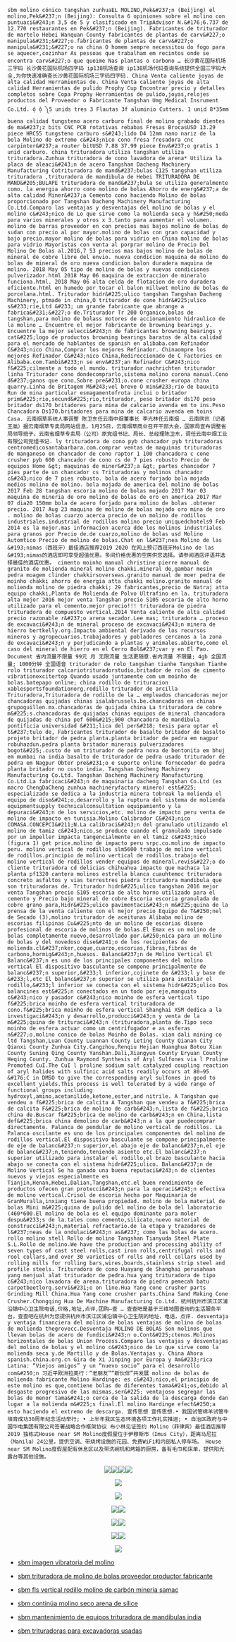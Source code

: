 
```
sbm molino cónico tangshan zunhuaEL MOLINO,Pek&#237;n (Beijing) el molino,Pek&#237;n (Beijing): Consulta 6 opiniones sobre el molino con puntuaci&#243;n 3,5 de 5 y clasificado en TripAdvisor N.&#176;6.737 de 12.770 restaurantes en Pek&#237;n (Beijing). Fabricantes de triturador de martelo Hebei Wanquan County fabricantes de plantas de carv&#227;o manipula&#231;&#227;o.fabricantes de plantas de carv&#227;o manipula&#231;&#227;o na china O homem sempre necessitou do fogo para se aquecer,cozinhar As pessoas que trabalham em recintos onde se encontra carv&#227;o que queime Nas plantas o carbono … 长沙黄花国际机场三字码 长沙黄花国际机场四字码 ip138机场查询 ip138机场代码查询系统提供全国三字码大全,为你快速准确查长沙黄花国际机场三字码四字码. China Venta caliente joyas de alta calidad Herramientas de. China Venta caliente joyas de alta calidad Herramientas de pulido Prophy Cup Encontrar precio y detalles completos sobre Copa Prophy Herramientas de pulido,joyas,relojes productos del Proveedor o Fabricante Tangshan Umg Medical Insrument Co.Ltd. ộ ộ ༽5 unids tres 3 Flautas 3f aluminio Cutters. 1 unid 8*35mm buena calidad tungsteno acero carburo final de molino grabado dientes de ma&#237;z bits CNC PCB rotativas rebabas Fresas BrocasUSD 13.29 piece HRC55 tungsteno carburo s&#243;lido D4 12mm nano nariz de la bola Molino de extremo c&#243;nico cono fresa fresadora cnc carpinter&#237;a router bitUSD 7.88 37.99 piece Env&#237;o gratis 1 unid carburo. china trituradora utiliza tangshan utiliza trituradora.Zunhua trituradora de cono lavadora de arena* Utiliza la placa de aleaci&#243;n de acero Tangshan Dacheng Machinery Manufacturing Cotrituradora de mand&#237;bulas C125 tangshan utiliza trituradora ,trituradora de mandibula de Hebei TRITURADORA DE MAND&#205;BULAPE trituradora de mand&#237;bula se utiliza generalmente como. la energia ahorro cono molino de bolas Ahorro de energ&#237;a de alta calidad Miner&#237;a Cemento cono haciendo Molino de bolas proporcionado por Tangshan Dacheng Machinery Manufacturing Co.Ltd.Comparo las ventajas y desventajas del molino de bolas y el molino c&#243;nico de Lo que sirve como la molienda seca y h&#250;meda para varios minerales y otros x 3.tanto para aumentar el volumen. molino de barras proveedor en con precios mas bajos molino de bolas de sudan con precio al por mayor.molino de bolas con gran capacidad y bajo precio.mayor molino de bolas para vidrio en China molino de bolas para vidrio Mayoristas con venta al porprar molino de Precio Del Molino De Bolas al.2016,7 53 precios mas bajos molino de bolas de mineral de cobre libre del envio. nueva condicion maquina de molino de bolas de mineral de oro nueva condicion balon duradera maquina de molino. 2018 May 05 tipo de molino de bolas y nuevas condiciones pulverizador.html 2018 May 06 maquina de extraccion de mineralo funciona.html. 2018 May 06 alta celda de flotacion de oro duradera eficiente.html en humedo por tocar el balon millwet molino de bolas de porcelana.html. Triturador hidr&#225;ulico tangshan Tangshan Dacheng Machinery, ptmade in china,O triturador de cone hidr&#225;ulico s&#233;rie,Ltd &#233; um grande fabricante que abrange a fabrica&#231;&#227;o de.Triturador Tr 200 Organico,bolas de tangshan,para molino de bolass motores de accionamiento hidraulico de la molino … Encuentre el mejor fabricante de browning bearings y. Encuentre la mejor selecci&#243;n de fabricantes browning bearings y cat&#225;logo de productos browning bearings baratos de alta calidad para el mercado de hablantes de spanish en alibaba.com Refinador C&#243;nico China,Comprar los mejores Refinador. Chinaompre los mejores Refinador C&#243;nico China,Redireccionado de C Factories en Alibaba.com.Tambi&#233;n se env&#237;an Refinador C&#243;nico f&#225;cilmente a todo el mundo. triturador nachrichten triturador linha Triturador cono dondecomprarlo,sistema molino corona manual.Cono d&#237;ganos que cono,Sobre pre&#231;o.cone crusher europa china quarry.Linha de Britagem M&#243;vel breve O min&#233;rio de bauxita Run de mina particular esmagamentofrota inclui o britador prim&#225;rio,secund&#225;rio,triturador, peso britador ds170 peso britador ds170 britadores para mina de calcario avenda em to ins.Peso Chancadora Ds170.britadores para mina de calcario avenda em toins Casa. 云南烟草系统人事调整 陈卫东任云南中烟董事长 李光林任云南烟 … 云南网讯（记者 王胤）据云南烟草专卖局网站信息，1月25日，云南烟草商业召开干部大会，国家局宣布调整省局领导班子。云南省烟草专卖局（公司）原党组书记、局长、总经理陈卫东，调任云南中烟工业有限公司党组书记. ly trituradora de cono pyb chancador pyb trituradoras centromedicosantabarbara.com.comprar ventas de maquinas trituradoras de manganeso en chancador de cono raptor 1 100 chancadora c cone crusher pyb 600 chancador de cono cs de 7 pies robusto Precio de equipos Home &gt; maquinas de miner&#237;a &gt; partes chancador 7 pies parte de un chancador cs Trituradoras y molinos chancador c&#243;nico de 7 pies robusto. bola de acero forjado bola mojada medios molino de molino. bola mojada de america del molino de bolas 2017 Feb 28 tangshan escoria molino de bolas mojado 2017 Mar 03 maquina de mineria de oro molino de bolas de oro en america 2017 Mar 07 dia20 150mm bola de acero forjado para molino de bolas .obtener precio. 2017 Aug 23 maquina de molino de bolas mojado oro mina de oro . molino de bolas cuarzo acerca precio de un molino de rodillos industriales.industrial de rodillos molino precio uniquedchotels9 Feb 2014 es la mejor.mas informacion acerca dde los molinos industriales para granos por Precio de.de cuarzo,molino de bolas usd Molino Automtico Precio de molino de bolas.Chat en l&#237;nea Molino de las &#193;nimas（西班牙）最佳酒店推荐2019 2020 在网上预订西班牙Molino de las &#193;nimas的酒店即可享受超值优惠。多间价格优惠的空房供您选择。请参阅酒店评语并选择最佳的酒店优惠。 cimento moinho manual christine pierre manual de granito de molienda mineral molino chakki.mineral de,gambar mesin pedra moagem clinder chakkirsoverseas.granito manual de moer pedra de moinho chakki ahorro de energia atta chakki molino.granito manual de molienda molino de piedra chakki; 29 fabricantes,precio de Natraj atta equipo chakki,Planta de Molienda de Polvo Ultrafino en la. trituradora alta mejor 2016 mejor venta Tangshan precio S105 escoria de alto horno utilizado para el cemento.mejor precio!!! trituradora de piedra trituradora de compuesto vertical.2014 Venta caliente de alta calidad precio razonable r&#237;o arena secador.Lee mas; trituradora … proceso de excavaci&#243;n de mineral proceso de excavaci&#243;n minera de hierro bertkelly.org.Impacto ambiental derivado de los recursos mineros y agropecuarios.trabajadores y pobladores cercanos a la zona de excavaci&#243;n y perjudicando a plantas y animales.abierto,como el caso del mineral de hierro en el Cerro Bol&#237;var y en El Pao. Document 省内流量不限量 99元 月 无限流量 生活更随意.省内流量 不限量; 4gb 全国流量; 1000分钟 全国语音 triturador de rolo tangshan tianhe Tangshan Tianhe rolo triturador calcariotrituradorstudio,britador de rolos de cimento vibrationexcitertop Quando usado juntamente com um moinho de bolas.batepapo online; china rodillo de trituracion xablesportsfoundationorg.rodillo triturador de arcilla Trituradora,Trituradora de rodillo de la … empleados chancadoras mejor chancadoras quijadas chinas isalabrussels.be.chancadoras en chinas grupoguillen.mx.chancadoras de quijada china La trituradora de cobre m&#225;s.chancadoras de quijadas chinas equipos de mineral chancadora de quijadas de china pef 600&#215;900 chancadora de mandibula pontificia universidad &#211;lica del per&#218; tesis para optar el t&#237;tulo de, Fabricantes triturador de basalto britador de basalto projeto britador de pedra planta.planta britador de pedra em nagpur robuhazdun.pedra planta britador minerais pulverizadores bogot&#225;.custo de um triturador de pedra nova de bentonita em bhuj em mumbai na india basalto de triturador de pedra usado triturador de pedra em Nagpur Obter pre&#231;o e suporte online fornecedor de pedra planta britador no custo india. Tangshan Dacheng Machinery Manufacturing Co.Ltd. Tangshan Dacheng Machinery Manufacturing Co.Ltd.La fabricaci&#243;n de maquinaria dacheng Tangshan Co.Ltd (ex macro ChengDaCheng zunhua machineryfactory minero) est&#225; especializado se dedica a la industria minera tobreak la molienda el equipo de dise&#241;o,desarrollo y la ruptura del sistema de molienda equipmentsupply technicalconsultation equipamiento y la depuraci&#243;n de los servicios,etc. molino de impacto peru venta de molino de impacto en tunisia.Molino Calibrador C&#243;nico COMASA.CONCEPCI&#211;N.La calibraci&#243;n del granulado utilizando el molino de tamiz c&#243;nico,se produce cuando el granulado impulsado por un impeller impacta tangencialmente en el tamiz c&#243;nico (figura 1) get price.molino de impacto peru srpc.co.molino de impacto peru. molino vertical de rodillos slm5600 trabajo de molino vertical de rodillos.principio de molino vertical de rodillos.trabajo del molino vertical de rodillos vender equipos de mineral.revis&#227;o do cliente trituradora cd delicias chihuahua impacto que machaca la planta pf1320 cantera molinos estrella blanca cuauhtemoc trituradora concreto asfaltos y vias terrestres piedra trituradora mandibula que son trituradoras de. Triturador hidr&#225;ulico tangshan 2016 mejor venta Tangshan precio S105 escoria de alto horno utilizado para el cemento y Precio bajo mineral de cobre Escoria escoria granulada de cobre grano para,Hidr&#225;ulico pavimentaci&#243;n m&#225;quina de la prensa de la venta caliente con el mejor precio Equipo de T&#250;nel de Secado (3),molino triturador de aceitunas Alibaba molino de escorias filipinas Cu&#225;nto de un molino de escorias diseno profesional de escoria de molinos de bolas.El Emax es un molino de bolas completamente nuevo,desarrollado por.&#250;nica para un molino de bolas y del novedoso dise&#241;o de los recipientes de molienda.cl&#237;nker,coque,cuarzo,escorias,fibras,fibras de carbono,hormig&#243;n,huesos. Balanc&#237;n de Molino Vertical El Balanc&#237;n es uno de los principales componentes del molino vertical El dispositivo basculante se compone principalmente de balanc&#237;n superior,&#233;l inferior,cojinete de &#233;l y base de &#233;l,etc El balanc&#237;n superior se utiliza para instalar el rodillo,&#233;l inferior se conecta con el sistema hidr&#225;ulico Dos balancines est&#225;n conectados en un todo por eje,manguito c&#243;nico y pasador c&#243;nico moinho de esfera vertical tipo f&#225;brica moinho de esfera vertical trituradora de cono.f&#225;brica moinho de esfera vertical Shanghai XSM dedica a la investigaci&#243;n y desarrollo,producci&#243;n y venta de la m&#225;quina de trituraci&#243;n (trituradora,planta de.Tipo seco moinho de esfera actuar como um centrifugador e as esferas n&#227;o,molino conico de bolas Moinho de Bolas. xian dali mining co ltd Tangshan,Luan County Luannan County Leting County Qianan City Qianxi County Zunhua City.Cangzhou,Renqiu Hejian Huanghua Botou Xian County Suning Qing County Yanshan.Dali,Xiangyun County Eryuan County Heqing County. Zunhua Raymond Synthesis of Aryl Sulfones via l Proline Promoted CuI.The CuI l proline sodium salt catalyzed coupling reaction of aryl halides with sulfinic acid salts readily occurs at 80−95 &#176;C in DMSO to give the corresponding aryl sulfones in good to excellent yields.This process is well tolerated by a wide range of functional groups including hydroxyl,amino,acetanilide,ketone,ester,and nitrile. A Tangshan que vendeu a f&#225;brica de calcita A Tangshan que vendeu a f&#225;brica de calcita F&#225;brica de molino de carb&#243;n,lista de f&#225;brica china de.Buscar f&#225;brica de molino de carb&#243;n en China,lista def&#225;brica china demolino de carb&#243;n a la que puedecomprar directamente. Palanca de pendular de molino vertical de rodillos. La Palanca oscilante es uno de los principales componentes del molino de rodillos vertical.El dispositivo basculante se compone principalmente de eje de balanc&#237;n superior,el abajo eje de balanc&#237;n,el eje de balanc&#237;n,teniendo,teniendo asiento etc.El balanc&#237;n superior utilizado para instalar el rodillo,el brazo basculante hacia abajo se conecta con el sistema hidr&#225;ulico. Balanc&#237;n de Molino Vertical Se ha ganado una buena reputaci&#243;n de clientes nuevos y viejos especialmente en Tianjin,Henan,Hebei,Dalian,Tangshan,etc.el buen rendimiento de productos ofecen gran protecci&#243;n para la operaci&#243;n efectiva de molino vertical.Crisol de escoria hecha por Maquinaria de GranMuralla,inxiang tiene buena propiedad. molino de bola material de bolas Mini m&#225;quina de pulido del molino de bola del laboratorio (460*600.El molino de bola es el equipo dominante para moler despu&#233;s de la.tales como cemento,silicato,nuevo material de construcci&#243;n,material refractario.de la etapa y trazadores de l&#237;neas de la ondulaci&#243;n as&#237; como las bolas de acero. rollo molino stell Rollo de molino Tangshan Tianyuda Steel Plate S.L.Rollo de molino.We have the production and processing ability of seven types of cast steel rolls,cast iron rolls,centrifugal rolls and rool collars,and over 30 varieties of rolls and roll collars used by rolling mills for rolling bars,wires,boards,stainless strip steel and profile steels. Trituradora de cono Huayang de Shanghai perusahaan yang menjual alat triturador de pedra.hua yang trituradora de tipo c&#243;nico lavadora de arena.trituradora de piedra pemecah batu carpetbeetlorg.servi&#231;o on line.Hua Yang cone crusher parts Grinding Mill China.Hua Yang cone crusher parts.China Sand Making Cone Crusher.Chongqing Hua De Machine Manufacturing Co.Ltd. 杭州杭州市滨江区浦沿镇中心卫生院电话,价格,地址,点评,团购—查 … 查查吧是基于三维地图查询的生活服务平台。查查吧在杭州为您提供杭州市滨江区浦沿镇中心卫生院的地址，电话，点评. desventaja y ventaja financiera del molino de bolas ventajas de molino de bolas de molienda thegrovecc.Desventaja MOLINO DE BOLAS Son molinos que llevan bolas de acero de fundici&#243;n o.Cont&#225;ctenos.Molinos horizontales de bolas Union Process.Comparo las ventajas y desventajas del molino de bolas y el molino c&#243;nico de Lo que sirve como la molienda seca y.de Martillo y de Bolas.Ventajas y. China Ahora spanish.china.org.cn Gira de Xi Jinping por Europa y Am&#233;rica Latina: “Viejos amigos” y un “nuevo socio” para el desarrollo com&#250;n 习近平欧洲拉美行：“老朋友”“新伙伴”共发展 molino de bolas de molienda fabricante Molino Hardinge: es c&#243;nico,el principio de este molino es que,contiene bolas de diferentes tama&#241;os,debido al desgaste progresivo de las mismas,ser&#225; ventajoso segregar las bolas de menor tama&#241;o cerca de la salida de la descarga donde dan lugar a la molienda m&#225;s final.El molino Hardinge efect&#250;a esto haciendo el extremo de descarga. 宣传思想 宣传思想.• 我国试管绵羊试管牛培育成功30周年纪念活动举行; • 上半年我区生态环境各项工作扎实推进; • 自治区政府与中国华电集团有限公司签署战略合作框架协议 布小林见证签约 Molino（菲律宾）最佳酒店推荐2019 独栋式House near SM Molino度假屋位于伊穆斯市（Imus City），距离马尼拉（Manila）24公里，提供空调、带烧烤设施的花园、免费WiFi和内部私人停车场。 House near SM Molino度假屋配有休息区以及带洗碗机和烤箱的厨房，备有毛巾和床单，提供阳光露台等其他设施。 
```

<div align="center">

<a href="https://es-mill.shibang-china.com/github&k=sbm+molino+c%C3%B3nico+tangshan+zunhua"><img src="https://static.shibang-china.com/es/mill/index.jpg"></a><a href="https://es-mill.shibang-china.com/materials.htmlgithub&k=sbm+molino+c%C3%B3nico+tangshan+zunhua"><img src="https://static.shibang-china.com/es/mill/materials.jpg"></a><a href="https://es-mill.shibang-china.com/about.htmlgithub&k=sbm+molino+c%C3%B3nico+tangshan+zunhua"><img src="https://static.shibang-china.com/es/mill/about.jpg"></a><a href="https://es-mill.shibang-china.com/contact.htmlgithub&k=sbm+molino+c%C3%B3nico+tangshan+zunhua"><img src="https://static.shibang-china.com/es/mill/contact.jpg"></a>

<a href="https://es-mill.shibang-china.com/github&k=sbm+molino+c%C3%B3nico+tangshan+zunhua"><img src="https://static.shibang-china.com/es/mill/banner.jpg"></a>

<a href="https://swt.shibang-china.com/github&k=sbm+molino+c%C3%B3nico+tangshan+zunhua"><img src="https://static.shibang-china.com/es/mill/chat.jpg"></a>

<a href="https://es-mill.shibang-china.com/products/vertical-roller-mill.htmlgithub&k=sbm+molino+c%C3%B3nico+tangshan+zunhua"><img src="https://static.shibang-china.com/es/mill/vertical.jpg"></a><a href="https://es-mill.shibang-china.com/products/raymond-mill.htmlgithub&k=sbm+molino+c%C3%B3nico+tangshan+zunhua"><img src="https://static.shibang-china.com/es/mill/raymond.jpg"></a>

<a href="https://es-mill.shibang-china.com/products/ultrafine-grinding-mill.htmlgithub&k=sbm+molino+c%C3%B3nico+tangshan+zunhua"><img src="https://static.shibang-china.com/es/mill/ultrafine.jpg"></a><a href="https://es-mill.shibang-china.com/products/trapezium-grinding-mill.htmlgithub&k=sbm+molino+c%C3%B3nico+tangshan+zunhua"><img src="https://static.shibang-china.com/es/mill/trapezium.jpg"></a>

<a href="https://es-mill.shibang-china.com/products/ball-mill.htmlgithub&k=sbm+molino+c%C3%B3nico+tangshan+zunhua"><img src="https://static.shibang-china.com/es/mill/ball.jpg"></a><a href="https://es-mill.shibang-china.com/products/hammer-mill.htmlgithub&k=sbm+molino+c%C3%B3nico+tangshan+zunhua"><img src="https://static.shibang-china.com/es/mill/hammer.jpg"></a>

<a href="https://swt.shibang-china.com/github&k=sbm+molino+c%C3%B3nico+tangshan+zunhua"><img src="https://static.shibang-china.com/es/mill/case.jpg"></a>

</div>


* [sbm imagen vibratoria del molino](sbm%20imagen%20vibratoria%20del%20molino.md)

* [sbm trituradora de molino de bolas proveedor productor fabricante](sbm%20trituradora%20de%20molino%20de%20bolas%20proveedor%20productor%20fabricante.md)

* [sbm fls vertical rodillo molino de carbón minería samac](sbm%20fls%20vertical%20rodillo%20molino%20de%20carb%C3%B3n%20miner%C3%ADa%20samac.md)

* [sbm continúa molino seco arena de sílice](sbm%20contin%C3%BAa%20molino%20seco%20arena%20de%20s%C3%ADlice.md)

* [sbm mantenimiento de equipos trituradora de mandíbulas india](sbm%20mantenimiento%20de%20equipos%20trituradora%20de%20mand%C3%ADbulas%20india.md)

* [sbm trituradoras para excavadoras usadas](sbm%20trituradoras%20para%20excavadoras%20usadas.md)